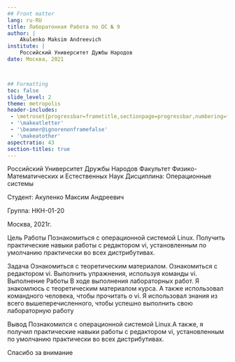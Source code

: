 ```yaml
---
## Front matter
lang: ru-RU
title: Лаборатонная Работа по ОС № 9 
author: |
	Akulenko Maksim Andreevich
institute: |
	Российский Университет Дужбы Народов
date: Москва, 2021



## Formatting
toc: false
slide_level: 2
theme: metropolis
header-includes: 
 - \metroset{progressbar=frametitle,sectionpage=progressbar,numbering=fraction}
 - '\makeatletter'
 - '\beamer@ignorenonframefalse'
 - '\makeatother'
aspectratio: 43
section-titles: true
---
```

Российский Университет Дружбы Народов
Факультет Физико-Математических и Естественных Наук
Дисциплина: Операционные системы

Студент: Акуленко Максим Андреевич

Группа: НКН-01-20

Москва, 2021г.

Цель Работы
Познакомиться с операционной системой Linux. Получить практические навыки работы с редактором vi, установленным по умолчанию практически во всех дистрибутивах.

Задача
Ознакомиться с теоретическим материалом.
Ознакомиться с редактором vi.
Выполнить упражнения, используя команды vi.
Выполнение Работы
В ходе выполнения лабораторных работ. Я знакомлюсь с теоретическим материалом курса. А также использовал командного человека, чтобы прочитать о vi. Я использовал знания из всего вышеперечисленного, чтобы успешно выполнить свою лабораторную работу

Вывод
Познакомился с операционной системой Linux.А также, я получил практические навыки работы с редактором vi, установленным по умолчанию практически во всех дистрибутивах.

Спасибо за внимание